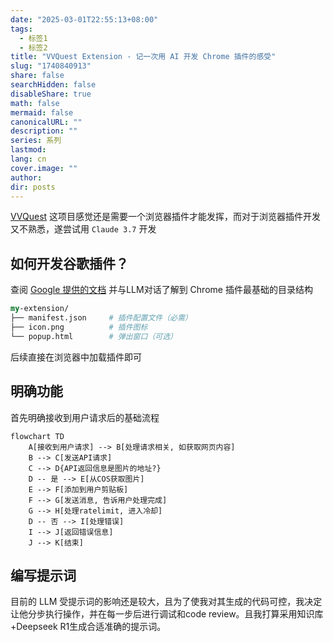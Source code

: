 ```yaml
---
date: "2025-03-01T22:55:13+08:00"
tags:
  - 标签1
  - 标签2
title: "VVQuest Extension - 记一次用 AI 开发 Chrome 插件的感受"
slug: "1740840913"
share: false
searchHidden: false
disableShare: true
math: false
mermaid: false
canonicalURL: ""
description: ""
series: 系列
lastmod: 
lang: cn
cover.image: ""
author: 
dir: posts
---
```


[VVQuest](https://github.com/MemeMeow-Studio/VVQuest) 这项目感觉还是需要一个浏览器插件才能发挥，而对于浏览器插件开发又不熟悉，遂尝试用 `Claude 3.7` 开发

## 如何开发谷歌插件？

查阅 [Google 提供的文档](https://developer.chrome.com/docs/extensions?hl=zh-cn) 并与LLM对话了解到 Chrome 插件最基础的目录结构

```perl
my-extension/
├── manifest.json     # 插件配置文件（必需）
├── icon.png          # 插件图标
└── popup.html        # 弹出窗口（可选）

```

后续直接在浏览器中加载插件即可

## 明确功能

首先明确接收到用户请求后的基础流程

```mermaid
flowchart TD
    A[接收到用户请求] --> B[处理请求相关, 如获取网页内容]
    B --> C[发送API请求]
    C --> D{API返回信息是图片的地址?}
    D -- 是 --> E[从COS获取图片]
    E --> F[添加到用户剪贴板]
    F --> G[发送消息, 告诉用户处理完成]
    G --> H[处理ratelimit, 进入冷却]
    D -- 否 --> I[处理错误]
    I --> J[返回错误信息]
    J --> K[结束]
```

## 编写提示词

目前的 LLM 受提示词的影响还是较大，且为了使我对其生成的代码可控，我决定让他分步执行操作，并在每一步后进行调试和code review。且我打算采用知识库+Deepseek R1生成合适准确的提示词。

